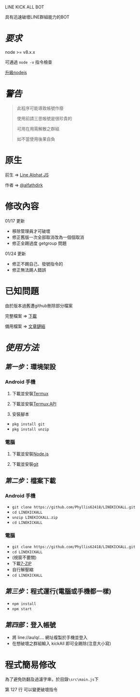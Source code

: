 LINE KICK ALL BOT

具有迅速破壞LINE群組能力的BOT

# *要求* 

node >= v8.x.x

可通過 `node -v` 指令檢查

[升級nodejs](https://nodejs.org/en/)

# *警告*

> 此程序可能導致帳號作廢
> 
> 使用前請三思帳號是很珍貴的
> 
> 可用在用需解散之群組
> 
> 如不當使用後果自負

# 原生

前生 => [Line Alphat JS](https://github.com/alfathdirk/LineAlphatJS)

作者 => [@alfathdirk](https://instagram.com/alfathdirk)

# 修改內容

01/17 更新

- 移除管理員才可破壞
- 修正舊版一次全部取消改為一個個取消
- 修正全踢過度 getgroup 問題

01/24 更新

- 修正不踢自己、發號指令的
- 修正無法踢人錯誤

# 已知問題

由於版本過舊遭github刪除部分檔案

完整檔案 => [下載](https://keep.line.me/s/IhB5bRBqGpIVlgVaY-_vIyh-DU5DwiYDt4C0qcEsPxY)

備用檔案 => [文章鏈結](https://telegra.ph/LINE-%E7%A0%B4%E5%A3%9E-BOT-01-16)


# *使用方法*

## *第一步*：環境架設

### Android 手機

1. 下載並安裝[Termux](https://play.google.com/store/apps/details?id=com.termux&hl=zh_TW)

2. 下載並安裝[Termux:API](https://play.google.com/store/apps/details?id=com.termux.api&hl=zh_TW)

3. 安裝腳本

- `pkg install git`
- `pkg install unzip`

### 電腦

1. 下載並安裝[Node.js](https://nodejs.org/en/)

2. 下載並安裝[git](https://git-scm.com/downloads)

## *第二步*：檔案下載

### Android 手機

- `git clone https://github.com/Phyllis62418/LINEKICKALL.git`
- `cd LINEKICKALL`
- `unzip LINEKICKALL.zip`
- `cd LINEKICKALL`

### 電腦

- `git clone https://github.com/Phyllis62418/LINEKICKALL.git`
- `cd LINEKICKALL`
- (視窗不要關)
- 下載[7-ZIP](https://www.7-zip.org/download.html)
- 自行解壓縮
- `cd LINEKICKALL`

## *第三步*：程式運行(電腦或手機都一樣)

- `npm install`
- `npm start`

## *第四部*：登入帳號

- 將 line://au/q/.... 網址複製於手機並登入
- 在想破壞之群組輸入 kickAll 即可全踢除(注意大小寫)

# 程式簡易修改

為了避免防翻及過濾字串，於目錄`\src\main.js`下

第 127 行 可以變更破壞指令
